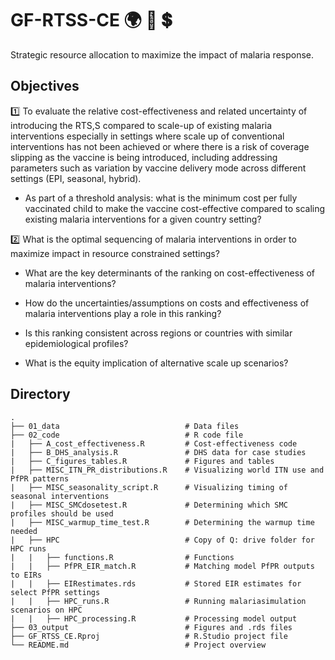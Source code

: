 # GF-RTSS-CE  :earth_africa: :syringe: :heavy_dollar_sign:
Strategic resource allocation to maximize the impact of malaria response.

## Objectives
:one: To evaluate the relative cost-effectiveness and related uncertainty of introducing the RTS,S compared to scale-up of existing malaria interventions especially in settings where scale up of conventional interventions has not been achieved or where there is a risk of coverage slipping as the vaccine is being introduced, including addressing parameters such as variation by vaccine delivery mode across different settings (EPI, seasonal, hybrid).
  
   - As part of a threshold analysis: what is the minimum cost per fully vaccinated child to make the vaccine cost-effective compared to scaling existing malaria interventions for a given country setting?  

:two: What is the optimal sequencing of malaria interventions in order to maximize impact in resource constrained settings? 

   - What are the key determinants of the ranking on cost-effectiveness of malaria interventions? 

   - How do the uncertainties/assumptions on costs and effectiveness of malaria interventions play a role in this ranking? 

   - Is this ranking consistent across regions or countries with similar epidemiological profiles? 

   - What is the equity implication of alternative scale up scenarios? 


## Directory

```
.
├── 01_data                            # Data files
├── 02_code                            # R code file
|   ├── A_cost_effectiveness.R         # Cost-effectiveness code
|   ├── B_DHS_analysis.R               # DHS data for case studies
|   ├── C_figures_tables.R             # Figures and tables
|   ├── MISC_ITN_PR_distributions.R    # Visualizing world ITN use and PfPR patterns
|   ├── MISC_seasonality_script.R      # Visualizing timing of seasonal interventions
|   ├── MISC_SMCdosetest.R             # Determining which SMC profiles should be used
|   ├── MISC_warmup_time_test.R        # Determining the warmup time needed
|   ├── HPC                            # Copy of Q: drive folder for HPC runs
|   |   ├── functions.R                # Functions
|   |   ├── PfPR_EIR_match.R           # Matching model PfPR outputs to EIRs
|   |   ├── EIRestimates.rds           # Stored EIR estimates for select PfPR settings
|   |   ├── HPC_runs.R                 # Running malariasimulation scenarios on HPC
|   |   ├── HPC_processing.R           # Processing model output
├── 03_output                          # Figures and .rds files
├── GF_RTSS_CE.Rproj                   # R.Studio project file
└── README.md                          # Project overview

```
